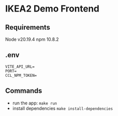 # IKEA2 Demo Frontend

## Requirements
Node v20.19.4
npm 10.8.2

## .env
```
VITE_API_URL=
PORT=
CCL_NPM_TOKEN=
```

## Commands
- run the app: `make run`
- install dependencies `make install-dependencies`